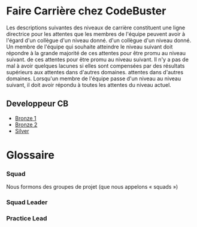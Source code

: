 # Faire Carrière chez CodeBuster

Les descriptions suivantes des niveaux de carrière constituent une ligne directrice pour les attentes que les membres de l'équipe peuvent avoir à l'égard d'un collègue d'un niveau donné.
d'un collègue d'un niveau donné. Un membre de l'équipe qui souhaite atteindre le niveau suivant doit répondre à la grande majorité de ces attentes pour être promu au niveau suivant.
de ces attentes pour être promu au niveau suivant. Il n'y a pas de mal à avoir quelques lacunes si elles sont compensées par des résultats supérieurs aux attentes dans d'autres domaines.
attentes dans d'autres domaines. Lorsqu'un membre de l'équipe passe d'un niveau au niveau suivant, il doit
avoir répondu à toutes les attentes du niveau actuel.

## Developpeur CB
- [Bronze 1](/developer-roles/Bronze_Developer_1.md)
- [Bronze 2](/developer-roles/Bronze_Developer_2.md)
- [Silver](/developer-roles/Silver_Developer_1.md)
# Glossaire

### Squad
Nous formons des groupes de projet (que nous appelons « squads »)

### Squad Leader

### Practice Lead
